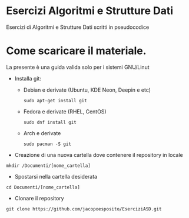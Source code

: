 # Esercizi Algoritmi e Strutture Dati 
Esercizi di Algoritmi e Strutture Dati scritti in pseudocodice

# Come scaricare il materiale.
La presente è una guida valida solo per i sistemi GNU/Linut

* Installa git:
	* Debian e derivate (Ubuntu, KDE Neon, Deepin e etc)
		```console
		sudo apt-get install git
		```
	* Fedora e derivate (RHEL, CentOS)
		```console
		sudo dnf install git
		```
	* Arch e derivate
		```console
		sudo pacman -S git
		```

* Creazione di una nuova cartella dove contenere il repository in locale
```console
mkdir /Documenti/[nome_cartella]
```

* Spostarsi nella cartella desiderata
```console
cd Documenti/[nome_cartella]
```

* Clonare il repository
```console
git clone https://github.com/jacopoesposito/EserciziASD.git
```
